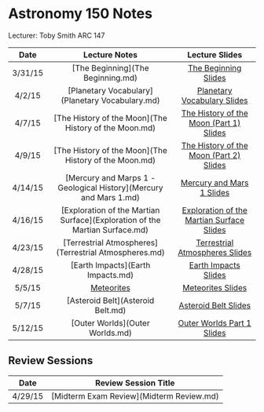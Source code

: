 # Astronomy 150 Notes
Lecturer: Toby Smith
ARC 147

|Date|Lecture Notes|Lecture Slides|
|:--:|:--:|:--:|
|3/31/15|[The Beginning](The Beginning.md)|[The Beginning Slides](http://www.astro.washington.edu/users/smith/Astro150/Lectures/Intro/Slide0.html)|
|4/2/15|[Planetary Vocabulary](Planetary Vocabulary.md)|[Planetary Vocabulary Slides](http://www.astro.washington.edu/users/smith/Astro150/Lectures/Vocab/Slide0.html)|
|4/7/15|[The History of the Moon](The History of the Moon.md)|[The History of the Moon (Part 1) Slides](http://www.astro.washington.edu/users/smith/Astro150/Lectures/Apollo/Slide0.html)|
|4/9/15|[The History of the Moon](The History of the Moon.md)|[The History of the Moon (Part 2) Slides](http://www.astro.washington.edu/users/smith/Astro150/Lectures/MoonOrg/Slide0.html)|
|4/14/15|[Mercury and Marps 1 - Geological History](Mercury and Mars 1.md)|[Mercury and Mars 1 Slides](http://www.astro.washington.edu/users/smith/Astro150/Lectures/MerMarsI/Slide0.html)|
|4/16/15|[Exploration of the Martian Surface](Exploration of the Martian Surface.md)|[Exploration of the Martian Surface Slides](http://www.astro.washington.edu/users/smith/Astro150/Lectures/MarsSurface/Slide0.html)|
|4/23/15|[Terrestrial Atmospheres](Terrestrial Atmospheres.md)|[Terrestrial Atmospheres Slides](http://www.astro.washington.edu/users/smith/Astro150/Lectures/TerrAtm/Slide0.html)|
|4/28/15|[Earth Impacts](Earth Impacts.md)|[Earth Impacts Slides](http://www.astro.washington.edu/users/smith/Astro150/Lectures/KT/Slide0.html)|
|5/5/15|[Meteorites](Meteorites.md)|[Meteorites Slides](http://www.astro.washington.edu/users/smith/Astro150/Lectures/Meteor/Slide0.html)|
|5/7/15|[Asteroid Belt](Asteroid Belt.md)|[Asteroid Belt Slides](https://www.studyblue.com/notes/note/n/final/deck/1628220)|
|5/12/15|[Outer Worlds](Outer Worlds.md)|[Outer Worlds Part 1 Slides](http://www.astro.washington.edu/users/smith/Astro150/Lectures/OuterMoonsI/Slide0.html)|


## Review Sessions
|Date|Review Session Title|
|:--:|:------------------:|
|4/29/15|[Midterm Exam Review](Midterm Review.md)|